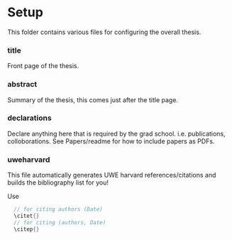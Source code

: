 # Setup

This folder contains various files for configuring the overall thesis.

### title

Front page of the thesis.

### abstract

Summary of the thesis, this comes just after the title page.


### declarations

Declare anything here that is required by the grad school. i.e. publications, colloborations. See Papers/readme for how to include papers as PDFs.

### uweharvard

This file automatically generates UWE harvard references/citations and builds the bibliography list for you!

Use

```cpp
  // for citing authors (Date)
  \citet{}
  // for citing (authors, Date)
  \citep{}
```
